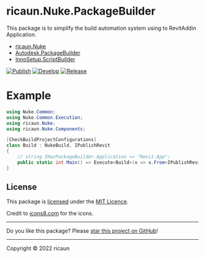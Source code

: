 # ricaun.Nuke.PackageBuilder

This package is to simplify the build automation system using to RevitAddin Application. 
- [ricaun.Nuke](https://www.nuget.org/packages/ricaun.Nuke) 
- [Autodesk.PackageBuilder](https://www.nuget.org/packages/Autodesk.PackageBuilder/)
- [InnoSetup.ScriptBuilder](https://www.nuget.org/packages/InnoSetup.ScriptBuilder/)

[![Publish](https://github.com/ricaun-io/ricaun.Nuke.PackageBuilder/actions/workflows/Publish.yml/badge.svg)](https://github.com/ricaun-io/ricaun.Nuke.PackageBuilder/actions)
[![Develop](https://github.com/ricaun-io/ricaun.Nuke.PackageBuilder/actions/workflows/Develop.yml/badge.svg)](https://github.com/ricaun-io/ricaun.Nuke.PackageBuilder/actions)
[![Release](https://img.shields.io/nuget/v/ricaun.Nuke.PackageBuilder?logo=nuget&label=release&color=blue)](https://www.nuget.org/packages/ricaun.Nuke.PackageBuilder)

# Example

```C#
using Nuke.Common;
using Nuke.Common.Execution;
using ricaun.Nuke;
using ricaun.Nuke.Components;

[CheckBuildProjectConfigurations]
class Build : NukeBuild, IPublishRevit
{
    // string IHazPackageBuilder.Application => "Revit.App";
    public static int Main() => Execute<Build>(x => x.From<IPublishRevit>().Build);
}
```

## License

This package is [licensed](LICENSE) under the [MIT Licence](https://en.wikipedia.org/wiki/MIT_License).

Credit to [icons8.com](https://icons8.com) for the icons.

---

Do you like this package? Please [star this project on GitHub](https://github.com/ricaun-io/ricaun.Nuke.PackageBuilder/stargazers)!

---

Copyright © 2022 ricaun

